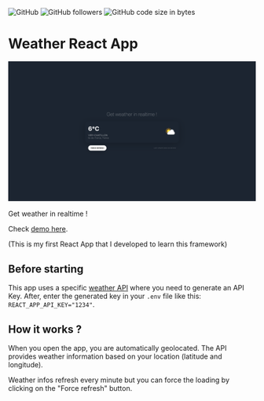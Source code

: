 ![GitHub](https://img.shields.io/github/license/jornatf/weather-react-app) ![GitHub followers](https://img.shields.io/github/followers/jornatf) ![GitHub code size in bytes](https://img.shields.io/github/languages/code-size/jornatf/weather-react-app)
# Weather React App

![Screenshot](public/screenshot.png)

Get weather in realtime !

Check [demo here](https://weather-react-app-demo.vercel.app).

(This is my first React App that I developed to learn this framework)

## Before starting

This app uses a specific [weather API](https://weatherapi.com) where you need to generate an API Key. After, enter the generated key in your `.env` file like this: `REACT_APP_API_KEY="1234"`.

## How it works ?

When you open the app, you are automatically geolocated. The API provides weather information based on your location (latitude and longitude).

Weather infos refresh every minute but you can force the loading by clicking on the "Force refresh" button.
